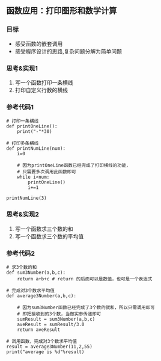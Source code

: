 ## 函数应用：打印图形和数学计算

### 目标

- 感受函数的嵌套调用
- 感受程序设计的思路,复杂问题分解为简单问题

### 思考&实现1

1. 写一个函数打印一条横线
2. 打印自定义行数的横线

### 参考代码1

```
# 打印一条横线
def printOneLine():
    print("-"*30)

# 打印多条横线
def printNumLine(num):
    i=0

    # 因为printOneLine函数已经完成了打印横线的功能，
    # 只需要多次调用此函数即可
    while i<num:
        printOneLine()
        i+=1

printNumLine(3)
```

### 思考&实现2

1. 写一个函数求三个数的和
2. 写一个函数求三个数的平均值

### 参考代码2

```
# 求3个数的和
def sum3Number(a,b,c):
    return a+b+c # return 的后面可以是数值，也可是一个表达式

# 完成对3个数求平均值
def average3Number(a,b,c):

    # 因为sum3Number函数已经完成了3个数的就和，所以只需调用即可
    # 即把接收到的3个数，当做实参传递即可
    sumResult = sum3Number(a,b,c)
    aveResult = sumResult/3.0
    return aveResult

# 调用函数，完成对3个数求平均值
result = average3Number(11,2,55)
print("average is %d"%result)
```
